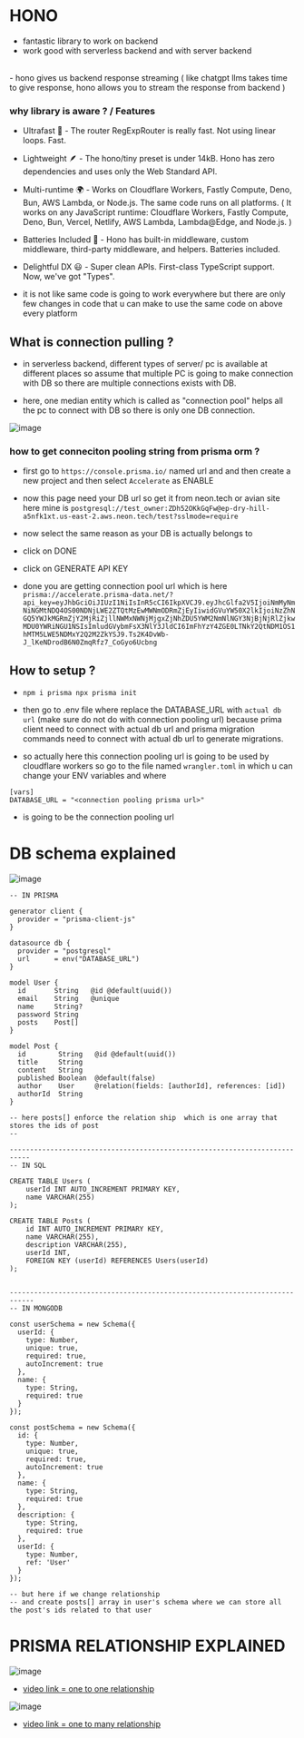 # HONO

- fantastic library to work on backend 
- work good with serverless backend and with server backend

<br />
- hono gives us backend response streaming ( like chatgpt llms takes time to give response, hono allows you to stream the response from backend )

<br />

### why library is aware ? / Features
- Ultrafast 🚀 - The router RegExpRouter is really fast. Not using linear loops. Fast.
- Lightweight 🪶 - The hono/tiny preset is under 14kB. Hono has zero dependencies and uses only the Web Standard API.
- Multi-runtime 🌍 - Works on Cloudflare Workers, Fastly Compute, Deno, Bun, AWS Lambda, or Node.js. The same code runs on all platforms. ( It works on any JavaScript runtime: Cloudflare Workers, Fastly Compute, Deno, Bun, Vercel, Netlify, AWS Lambda, Lambda@Edge, and Node.js. )
- Batteries Included 🔋 - Hono has built-in middleware, custom middleware, third-party middleware, and helpers. Batteries included.
- Delightful DX 😃 - Super clean APIs. First-class TypeScript support. Now, we've got "Types".

- it is not like same code is going to work everywhere but there are only few changes in code that u can make to use the same code on above every platform

## What is connection pulling ?

- in serverless backend, different types of server/ pc is available at different places so assume that multiple PC is going to make connection with DB so there are multiple connections exists with DB.

- here, one median entity which is called as "connection pool" helps all the pc to connect with DB so there is only one DB connection.

![image](https://github.com/user-attachments/assets/eb36f4b8-5ef9-45f0-8f13-cedefb4ff413)


### how to get conneciton pooling string from prisma orm ?

- first go to `https://console.prisma.io/` named url and and then create a new project and then select `Accelerate` as ENABLE

- now this page need your DB url so get it from neon.tech or avian site here mine is `postgresql://test_owner:ZDh52OKkGqFw@ep-dry-hill-a5nfk1xt.us-east-2.aws.neon.tech/test?sslmode=require` 

- now select the same reason as your DB is actually belongs to

- click on DONE 
- click on GENERATE API KEY

- done you are getting connection pool url which is here `prisma://accelerate.prisma-data.net/?api_key=eyJhbGciOiJIUzI1NiIsInR5cCI6IkpXVCJ9.eyJhcGlfa2V5IjoiNmMyNmNiNGMtNDQ4OS00NDNjLWE2ZTQtMzEwMWNmODRmZjEyIiwidGVuYW50X2lkIjoiNzZhNGQ5YWJkMGRmZjY2MjRiZjllNWMxNWNjMjgxZjNhZDU5YWM2NmNlNGY3NjBjNjRlZjkwMDU0YWRiNGU1NSIsImludGVybmFsX3NlY3JldCI6ImFhYzY4ZGE0LTNkY2QtNDM1OS1hMTM5LWE5NDMxY2Q2M2ZkYSJ9.Ts2K4DvWb-J_lKeNDrodB6N0ZmqRfz7_CoGyo6Ucbng`


## How to setup ?

- `npm i prisma
npx prisma init`

- then go to .env file where replace the DATABASE_URL with `actual db url` (make sure do not do with connection pooling url) because prima client need to connect with actual db url and prisma migration commands need to connect with actual db url to generate migrations.

- so actually here this connection pooling url is going to be used by cloudflare workers so go to the file named `wrangler.toml` in which u can change your ENV variables and where 
```
[vars]
DATABASE_URL = "<connection pooling prisma url>"
```
- is going to be the connection pooling url

# DB schema explained

![image](https://github.com/user-attachments/assets/bbc2175f-0188-486b-ad7e-a5bbe25e0b60)


```
-- IN PRISMA

generator client {
  provider = "prisma-client-js"
}

datasource db {
  provider = "postgresql"
  url      = env("DATABASE_URL")
}

model User {
  id       String   @id @default(uuid())
  email    String   @unique
  name     String?
  password String
  posts    Post[]
}

model Post {
  id        String   @id @default(uuid())
  title     String
  content   String
  published Boolean  @default(false)
  author    User     @relation(fields: [authorId], references: [id])
  authorId  String
}

-- here posts[] enforce the relation ship  which is one array that stores the ids of post 
-- 

---------------------------------------------------------------------------
-- IN SQL

CREATE TABLE Users (
    userId INT AUTO_INCREMENT PRIMARY KEY,
    name VARCHAR(255)
);

CREATE TABLE Posts (
    id INT AUTO_INCREMENT PRIMARY KEY,
    name VARCHAR(255),
    description VARCHAR(255),
    userId INT,
    FOREIGN KEY (userId) REFERENCES Users(userId)
);


----------------------------------------------------------------------------
-- IN MONGODB

const userSchema = new Schema({
  userId: {
    type: Number,
    unique: true,
    required: true,
    autoIncrement: true
  },
  name: {
    type: String,
    required: true
  }
});

const postSchema = new Schema({
  id: {
    type: Number,
    unique: true,
    required: true,
    autoIncrement: true
  },
  name: {
    type: String,
    required: true
  },
  description: {
    type: String,
    required: true
  },
  userId: {
    type: Number,
    ref: 'User'
  }
});

-- but here if we change relationship
-- and create posts[] array in user's schema where we can store all the post's ids related to that user

```
# PRISMA RELATIONSHIP EXPLAINED

![image](https://github.com/user-attachments/assets/2d2a1fef-3320-4d18-b03f-4eba491b4ce0)

- [video link = one to one relationship](https://youtu.be/yecyn3Zr_tA?si=Q2CMyiFXjOKSRnUX)

![image](https://github.com/user-attachments/assets/9cde28f5-6dc1-45aa-b16c-f5b169f6e01a)

- [video link = one to many relationship](https://youtu.be/Ls99mqMT1bA?si=JeNt18IskhUKJCqT)
